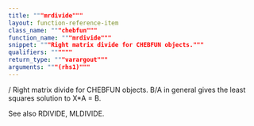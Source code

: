 ```yaml
---
title: """mrdivide"""
layout: function-reference-item
class_name: """chebfun"""
function_name: """mrdivide"""
snippet: """Right matrix divide for CHEBFUN objects."""
qualifiers: """"""
return_type: """varargout"""
arguments: """(rhs1)"""
---
```


 /   Right matrix divide for CHEBFUN objects.
    B/A in general gives the least squares solution to X*A = B.
 
  See also RDIVIDE, MLDIVIDE.
